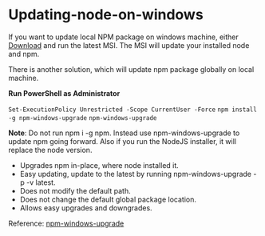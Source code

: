 # Updating-node-on-windows

If you want to update local NPM package on windows machine, either [Download](https://nodejs.org/en/download/) and run the latest MSI. The MSI will update your installed node and npm.

There is another solution, which will update npm package globally on local machine.

**Run PowerShell as Administrator**

`Set-ExecutionPolicy Unrestricted -Scope CurrentUser -Force`
`npm install -g npm-windows-upgrade`
`npm-windows-upgrade`

**Note**: Do not run npm i -g npm. Instead use npm-windows-upgrade to update npm going forward. Also if you run the NodeJS installer, it will replace the node version.

* Upgrades npm in-place, where node installed it.
* Easy updating, update to the latest by running npm-windows-upgrade -p -v latest.
* Does not modify the default path.
* Does not change the default global package location.
* Allows easy upgrades and downgrades.

Reference: [npm-windows-upgrade](https://github.com/felixrieseberg/npm-windows-upgrade)
